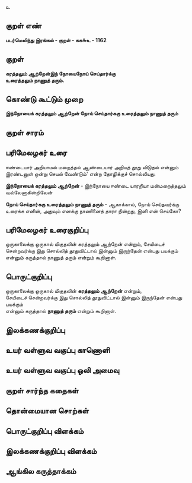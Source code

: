 உ

## குறள் எண் 

**படர்மெலிந்து இரங்கல் - குறள் - கக௬உ - 1162**

## குறள் 

**கரத்தலும் ஆற்றேன்இந் நோயைநோய் செய்தார்க்கு  
உரைத்தலும் நாணுத் தரும்.**

## கொண்டு கூட்டும் முறை

**இந்நோயைக் கரத்தலும் ஆற்றேன் நோய் செய்தார்ககு உரைத்தலும் நாணுத் தரும்** 

## குறள் சாரம் 


## பரிமேலழகர் உரை

ஈண்டையார் அறியாமல் மறைத்தல் ஆண்டையார் அறியத் தூது விடுதல் என்னும் இரண்டனுள் ஒன்று செயல் வேண்டும்' என்ற தோழிக்குச் சொல்லியது. 

**இந்நோயைக் கரத்தலும் ஆற்றேன்** - இந்நோயை ஈண்டை யாரறியா மன்மறைத்தலும் வல்லேனாகின்றிலேன் 

**நோய் செய்தார்ககு உரைத்தலும் நாணுத் தரும்** - ஆகாக்கால், நோய் செய்தவர்க்கு உரைக்க எனின், அதுவும் எனக்கு நாணினைத் தாரா நின்றது, இனி என் செய்கோ?

## பரிமேலழகர் உரைகுறிப்பு   

ஒருகாலைக்கு ஒருகால் மிகுதலின் கரத்தலும் ஆற்றேன் என்றும், சேயிடைச் சென்றவர்க்கு இது சொல்லித் தூதுவிட்டால் இன்னும் இருந்தேன் என்பது பயக்கும் என்னும் கருத்தால் நாணுத் தரும் என்றும் கூறினாள்.

## பொருட்குறிப்பு 

ஒருகாலைக்கு ஒருகால் மிகுதலின் **கரத்தலும் ஆற்றேன்** என்றும்,   
சேயிடைச் சென்றவர்க்கு இது சொல்லித் தூதுவிட்டால் இன்னும் இருந்தேன் என்பது பயக்கும்   
என்னும் கருத்தால் **நாணுத் தரும்** என்றும் கூறினாள்.

## இலக்கணக்குறிப்பு  


## உயர் வள்ளுவ வகுப்பு காணொளி


## உயர் வள்ளுவ வகுப்பு ஒலி அமைவு 

 
## குறள் சார்ந்த கதைகள் 


## தொன்மையான சொற்கள்


## பொருட்குறிப்பு விளக்கம்


## இலக்கணக்குறிப்பு விளக்கம்


## ஆங்கில கருத்தாக்கம் 


